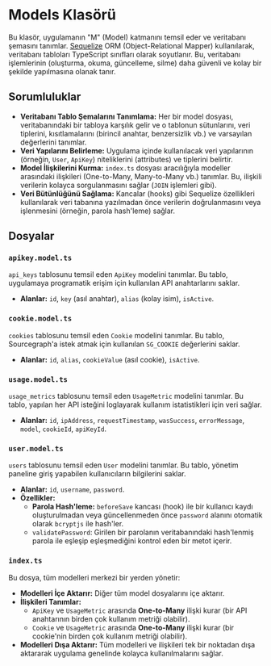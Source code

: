 # Models Klasörü

Bu klasör, uygulamanın "M" (Model) katmanını temsil eder ve veritabanı şemasını tanımlar. [Sequelize](https://sequelize.org/) ORM (Object-Relational Mapper) kullanılarak, veritabanı tabloları TypeScript sınıfları olarak soyutlanır. Bu, veritabanı işlemlerinin (oluşturma, okuma, güncelleme, silme) daha güvenli ve kolay bir şekilde yapılmasına olanak tanır.

## Sorumluluklar

* **Veritabanı Tablo Şemalarını Tanımlama:** Her bir model dosyası, veritabanındaki bir tabloya karşılık gelir ve o tablonun sütunlarını, veri tiplerini, kısıtlamalarını (birincil anahtar, benzersizlik vb.) ve varsayılan değerlerini tanımlar.
* **Veri Yapılarını Belirleme:** Uygulama içinde kullanılacak veri yapılarının (örneğin, `User`, `ApiKey`) niteliklerini (attributes) ve tiplerini belirtir.
* **Model İlişkilerini Kurma:** `index.ts` dosyası aracılığıyla modeller arasındaki ilişkileri (One-to-Many, Many-to-Many vb.) tanımlar. Bu, ilişkili verilerin kolayca sorgulanmasını sağlar (`JOIN` işlemleri gibi).
* **Veri Bütünlüğünü Sağlama:** Kancalar (hooks) gibi Sequelize özellikleri kullanılarak veri tabanına yazılmadan önce verilerin doğrulanmasını veya işlenmesini (örneğin, parola hash'leme) sağlar.

## Dosyalar

### `apikey.model.ts`

`api_keys` tablosunu temsil eden `ApiKey` modelini tanımlar. Bu tablo, uygulamaya programatik erişim için kullanılan API anahtarlarını saklar.

* **Alanlar:** `id`, `key` (asıl anahtar), `alias` (kolay isim), `isActive`.

### `cookie.model.ts`

`cookies` tablosunu temsil eden `Cookie` modelini tanımlar. Bu tablo, Sourcegraph'a istek atmak için kullanılan `SG_COOKIE` değerlerini saklar.

* **Alanlar:** `id`, `alias`, `cookieValue` (asıl cookie), `isActive`.

### `usage.model.ts`

`usage_metrics` tablosunu temsil eden `UsageMetric` modelini tanımlar. Bu tablo, yapılan her API isteğini loglayarak kullanım istatistikleri için veri sağlar.

* **Alanlar:** `id`, `ipAddress`, `requestTimestamp`, `wasSuccess`, `errorMessage`, `model`, `cookieId`, `apiKeyId`.

### `user.model.ts`

`users` tablosunu temsil eden `User` modelini tanımlar. Bu tablo, yönetim paneline giriş yapabilen kullanıcıların bilgilerini saklar.

* **Alanlar:** `id`, `username`, `password`.
* **Özellikler:**
  * **Parola Hash'leme:** `beforeSave` kancası (hook) ile bir kullanıcı kaydı oluşturulmadan veya güncellenmeden önce `password` alanını otomatik olarak `bcryptjs` ile hash'ler.
  * `validatePassword`: Girilen bir parolanın veritabanındaki hash'lenmiş parola ile eşleşip eşleşmediğini kontrol eden bir metot içerir.

### `index.ts`

Bu dosya, tüm modelleri merkezi bir yerden yönetir:

* **Modelleri İçe Aktarır:** Diğer tüm model dosyalarını içe aktarır.
* **İlişkileri Tanımlar:**
  * `ApiKey` ve `UsageMetric` arasında **One-to-Many** ilişki kurar (bir API anahtarının birden çok kullanım metriği olabilir).
  * `Cookie` ve `UsageMetric` arasında **One-to-Many** ilişki kurar (bir cookie'nin birden çok kullanım metriği olabilir).
* **Modelleri Dışa Aktarır:** Tüm modelleri ve ilişkileri tek bir noktadan dışa aktararak uygulama genelinde kolayca kullanılmalarını sağlar.
